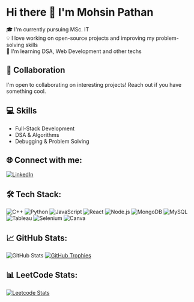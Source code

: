 # Hi there 👋 I'm Mohsin Pathan

🎓 I'm currently pursuing MSc. IT  
💡 I love working on open-source projects and improving my problem-solving skills  
🌱 I'm learning DSA, Web Development and other techs

## 🚀 Collaboration
I'm open to collaborating on interesting projects! Reach out if you have something cool.

## 💻 Skills
- Full-Stack Development
- DSA & Algorithms
- Debugging & Problem Solving

## 🌐 Connect with me:
[![LinkedIn](https://img.shields.io/badge/LinkedIn-blue?style=flat&logo=linkedin)](https://www.linkedin.com/in/mohsin-pathan-8671a821b/)

## 🛠 Tech Stack:
![C++](https://img.shields.io/badge/C++-00599C?style=flat&logo=cplusplus&logoColor=white)
![Python](https://img.shields.io/badge/Python-3776AB?style=flat&logo=python&logoColor=white)
![JavaScript](https://img.shields.io/badge/JavaScript-F7DF1E?style=flat&logo=javascript&logoColor=black)
![React](https://img.shields.io/badge/React-20232A?style=flat&logo=react&logoColor=61DAFB)
![Node.js](https://img.shields.io/badge/Node.js-339933?style=flat&logo=nodedotjs&logoColor=white)
![MongoDB](https://img.shields.io/badge/MongoDB-4EA94B?style=flat&logo=mongodb&logoColor=white)
![MySQL](https://img.shields.io/badge/MySQL-4479A1?style=flat&logo=mysql&logoColor=white)
![Tableau](https://img.shields.io/badge/Tableau-E97627?style=flat&logo=tableau&logoColor=white)
![Selenium](https://img.shields.io/badge/Selenium-43B02A?style=flat&logo=selenium&logoColor=white)
![Canva](https://img.shields.io/badge/Canva-00C4CC?style=flat&logo=canva&logoColor=white)



## 📈 GitHub Stats:
![GitHub Stats](https://github-readme-stats.vercel.app/api?username=MOHSIN1352&show_icons=true&theme=radical)
[![GitHub Trophies](https://github-profile-trophy.vercel.app/?username=MOHSIN1352&theme=radical)](https://github.com/ryo-ma/github-profile-trophy)


## 📊 LeetCode Stats:
[![Leetcode Stats](https://leetcard.jacoblin.cool/your-leetcode-username)](https://leetcode.com/Mohsin1352/)

